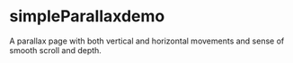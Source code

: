 simpleParallaxdemo
==================

A parallax page with both vertical and horizontal movements and sense of smooth scroll and depth.

